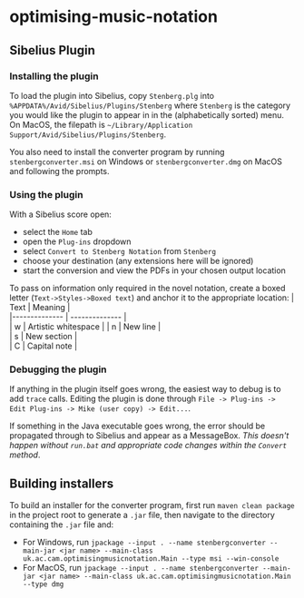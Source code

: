 # optimising-music-notation
## Sibelius Plugin

### Installing the plugin
To load the plugin into Sibelius, copy `Stenberg.plg` into `%APPDATA%/Avid/Sibelius/Plugins/Stenberg` where `Stenberg` is the category you would like the plugin to appear in in the (alphabetically sorted) menu. On MacOS, the filepath is `~/Library/Application Support/Avid/Sibelius/Plugins/Stenberg`.

You also need to install the converter program by running `stenbergconverter.msi` on Windows or `stenbergconverter.dmg` on MacOS and following the prompts.

### Using the plugin
With a Sibelius score open:
- select the `Home` tab
- open the `Plug-ins` dropdown
- select `Convert to Stenberg Notation` from `Stenberg`
- choose your destination (any extensions here will be ignored)
- start the conversion and view the PDFs in your chosen output location

To pass on information only required in the novel notation, create a boxed letter (`Text->Styles->Boxed text`) and anchor it to the appropriate location:
| Text  | Meaning   |    
|-------------- | -------------- |  
| w    | Artistic whitespace |
| n    | New line     |      
| s    | New section |   
| C    | Capital note |

### Debugging the plugin
If anything in the plugin itself goes wrong, the easiest way to debug is to add `trace` calls. Editing the plugin is done through `File -> Plug-ins -> Edit Plug-ins -> Mike (user copy) -> Edit...`.

If something in the Java executable goes wrong, the error should be propagated through to Sibelius and appear as a MessageBox. _This doesn't happen without `run.bat` and appropriate code changes within the `Convert` method_.

## Building installers

To build an installer for the converter program, first run `maven clean package` in the project root to generate a `.jar` file, then navigate to the directory containing the `.jar` file and:

- For Windows, run `jpackage --input . --name stenbergconverter --main-jar <jar name> --main-class uk.ac.cam.optimisingmusicnotation.Main --type msi --win-console`
- For MacOS, run `jpackage --input . --name stenbergconverter --main-jar <jar name> --main-class uk.ac.cam.optimisingmusicnotation.Main --type dmg`
